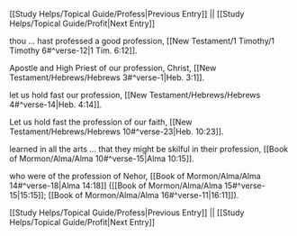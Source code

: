 [[Study Helps/Topical Guide/Profess|Previous Entry]]  ||  [[Study Helps/Topical Guide/Profit|Next Entry]]

 thou ... hast professed a good profession, [[New Testament/1 Timothy/1 Timothy 6#^verse-12|1 Tim. 6:12]].

 Apostle and High Priest of our profession, Christ, [[New Testament/Hebrews/Hebrews 3#^verse-1|Heb. 3:1]].

 let us hold fast our profession, [[New Testament/Hebrews/Hebrews 4#^verse-14|Heb. 4:14]].

 Let us hold fast the profession of our faith, [[New Testament/Hebrews/Hebrews 10#^verse-23|Heb. 10:23]].

 learned in all the arts ... that they might be skilful in their profession, [[Book of Mormon/Alma/Alma 10#^verse-15|Alma 10:15]].

 who were of the profession of Nehor, [[Book of Mormon/Alma/Alma 14#^verse-18|Alma 14:18]] ([[Book of Mormon/Alma/Alma 15#^verse-15|15:15]]; [[Book of Mormon/Alma/Alma 16#^verse-11|16:11]]).

[[Study Helps/Topical Guide/Profess|Previous Entry]]  ||  [[Study Helps/Topical Guide/Profit|Next Entry]]